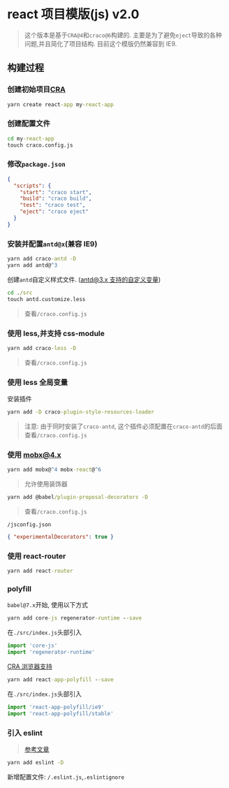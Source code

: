 # react 项目模版(js) v2.0

> 这个版本是基于`CRA@4`和`craco@6`构建的. 主要是为了避免`eject`导致的各种问题,并且简化了项目结构.
> 目前这个模版仍然兼容到 IE9.

## 构建过程

### 创建初始项目[CRA](https://create-react-app.dev/docs/getting-started)

```cmd
yarn create react-app my-react-app
```

### 创建配置文件

```cmd
cd my-react-app
touch craco.config.js
```

### 修改`package.json`

```json
{
  "scripts": {
    "start": "craco start",
    "build": "craco build",
    "test": "craco test",
    "eject": "craco eject"
  }
}
```

### 安装并配置`antd@x`(兼容 IE9)

```cmd
yarn add craco-antd -D
yarn add antd@^3
```

创建`antd`自定义样式文件. ([antd@3.x 支持的自定义变量](https://github.com/ant-design/ant-design/blob/master/components/style/themes/default.less))

```cmd
cd ./src
touch antd.customize.less
```

> 查看`/craco.config.js`

### 使用 less,并支持 css-module

```cmd
yarn add craco-less -D
```

> 查看`/craco.config.js`

### 使用 less 全局变量

安装插件

```cmd
yarn add -D craco-plugin-style-resources-loader
```

> 注意: 由于同时安装了`craco-antd`, 这个插件必须配置在`craco-antd`的后面
> 查看`/craco.config.js`

### 使用 mobx@4.x

```cmd
yarn add mobx@^4 mobx-react@^6
```

> 允许使用装饰器

```cmd
yarn add @babel/plugin-proposal-decorators -D
```

> 查看`/craco.config.js`

`/jsconfig.json`

```json
{ "experimentalDecorators": true }
```

### 使用 react-router

```cmd
yarn add react-router
```

### polyfill

`babel@7.x`开始, 使用以下方式

```cmd
yarn add core-js regenerator-runtime --save
```

在`./src/index.js`头部引入

```js
import 'core-js'
import 'regenerator-runtime'
```

[CRA 浏览器支持](https://github.com/facebook/create-react-app/blob/master/packages/react-app-polyfill/README.md)

```cmd
yarn add react-app-polyfill --save
```

在`./src/index.js`头部引入

```js
import 'react-app-polyfill/ie9'
import 'react-app-polyfill/stable'
```

### 引入 eslint

>[参考文章](https://segmentfault.com/a/1190000020379876)

```cmd
yarn add eslint -D
```

新增配置文件: `/.eslint.js`,`.eslintignore`
